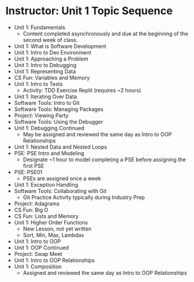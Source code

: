 # Instructor: Unit 1 Topic Sequence

* Unit 1: Fundamentals
    - Content completed asynchronously and due at the beginning of the second week of class.
* Unit 1: What is Software Development
* Unit 1: Intro to Dev Environment
* Unit 1: Approaching a Problem
* Unit 1: Intro to Debugging
* Unit 1: Representing Data
* CS Fun: Variables and Memory
* Unit 1: Intro to Tests
    * Activity: TDD Exercise Replit (requires ~2 hours)
* Unit 1: Iterating Over Data
* Software Tools: Intro to Git
* Software Tools: Managing Packages
* Project: Viewing Party
* Software Tools: Using the Debugger
* Unit 1: Debugging Continued
    * May be assigned and reviewed the same day as Intro to OOP Relationships
* Unit 1: Nested Data and Nested Loops
* PSE: PSE Intro and Modeling
    * Designate ~1 hour to model completing a PSE before assigning the first PSE
* PSE: PSE01
    * PSEs are assigned once a week
* Unit 1: Exception Handling
* Software Tools: Collaborating with Git
    * Git Practice Activity typically during Industry Prep
* Project: Adagrams
* CS Fun: Big O
* CS Fun: Lists and Memory
* Unit 1: Higher Order Functions
    * New Lesson, not yet written
    * Sort, Min, Max, Lambdas
* Unit 1: Intro to OOP
* Unit 1: OOP Continued
* Project: Swap Meet
* Unit 1: Intro to OOP Relationships
* Unit 1: Composition
    * Assigned and reviewed the same day as Intro to OOP Relationships

